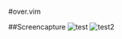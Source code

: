 #over.vim

##Screencapture
![test](https://f.cloud.github.com/assets/214488/1461854/922bd38c-44d1-11e3-9ca4-eb3902be19f7.gif)
![test2](https://f.cloud.github.com/assets/214488/1474353/83826f7e-462c-11e3-8836-90b03a4f10b6.gif)

